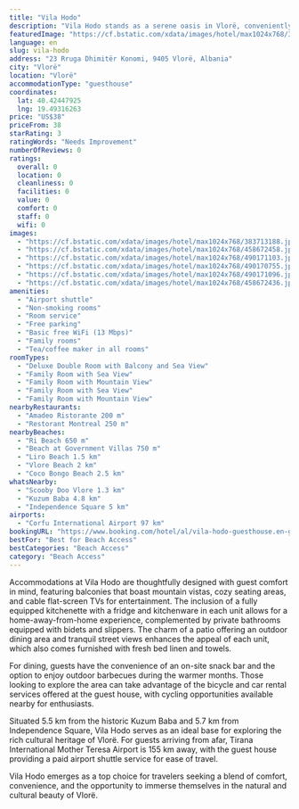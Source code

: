 ```yaml
---
title: "Vila Hodo"
description: "Vila Hodo stands as a serene oasis in Vlorë, conveniently located just a kilometer from Ri Beach and slightly further from the Beach at Government Villas, offering guests a blend of city and garden views from a comfortable distance of 1."
featuredImage: "https://cf.bstatic.com/xdata/images/hotel/max1024x768/383713188.jpg?k=9edac06d09b8746c1327dbb15f94ce6e412b3c8feb1f006561381e8987582a3f&o=&hp=1"
language: en
slug: vila-hodo
address: "23 Rruga Dhimitër Konomi, 9405 Vlorë, Albania"
city: "Vlorë"
location: "Vlorë"
accommodationType: "guesthouse"
coordinates:
  lat: 40.42447925
  lng: 19.49316263
price: "US$38"
priceFrom: 38
starRating: 3
ratingWords: "Needs Improvement"
numberOfReviews: 0
ratings:
  overall: 0
  location: 0
  cleanliness: 0
  facilities: 0
  value: 0
  comfort: 0
  staff: 0
  wifi: 0
images:
  - "https://cf.bstatic.com/xdata/images/hotel/max1024x768/383713188.jpg?k=9edac06d09b8746c1327dbb15f94ce6e412b3c8feb1f006561381e8987582a3f&o=&hp=1"
  - "https://cf.bstatic.com/xdata/images/hotel/max1024x768/458672458.jpg?k=1313873aaa9e4231a203f7898b1909dc9d1223b3df8d06c69cf1589c823cd285&o=&hp=1"
  - "https://cf.bstatic.com/xdata/images/hotel/max1024x768/490171103.jpg?k=0465b8294e14b330951133d685f3c1e08907ead0be7f78e75ac07d1ad098641f&o=&hp=1"
  - "https://cf.bstatic.com/xdata/images/hotel/max1024x768/490170755.jpg?k=0f6bb581c7ffabcd93c6f0ae7382332afc915f5c326067503f1f4f3779a7b5e5&o=&hp=1"
  - "https://cf.bstatic.com/xdata/images/hotel/max1024x768/490171096.jpg?k=aa83ec1c50088bb1489a7ec9113a1a9f8f5321a7b7073272eb383a5fc7d6f185&o=&hp=1"
  - "https://cf.bstatic.com/xdata/images/hotel/max1024x768/458672436.jpg?k=223faf601069eb0361922d14be7f7309a404c1588cc56388ca08f38ec129ed2e&o=&hp=1"
amenities:
  - "Airport shuttle"
  - "Non-smoking rooms"
  - "Room service"
  - "Free parking"
  - "Basic free WiFi (13 Mbps)"
  - "Family rooms"
  - "Tea/coffee maker in all rooms"
roomTypes:
  - "Deluxe Double Room with Balcony and Sea View"
  - "Family Room with Sea View"
  - "Family Room with Mountain View"
  - "Family Room with Sea View"
  - "Family Room with Mountain View"
nearbyRestaurants:
  - "Amadeo Ristorante 200 m"
  - "Restorant Montreal 250 m"
nearbyBeaches:
  - "Ri Beach 650 m"
  - "Beach at Government Villas 750 m"
  - "Liro Beach 1.5 km"
  - "Vlore Beach 2 km"
  - "Coco Bongo Beach 2.5 km"
whatsNearby:
  - "Scooby Doo Vlore 1.3 km"
  - "Kuzum Baba 4.8 km"
  - "Independence Square 5 km"
airports:
  - "Corfu International Airport 97 km"
bookingURL: "https://www.booking.com/hotel/al/vila-hodo-guesthouse.en-gb.html?aid=8035640"
bestFor: "Best for Beach Access"
bestCategories: "Beach Access"
category: "Beach Access"
---
```


Accommodations at Vila Hodo are thoughtfully designed with guest comfort in mind, featuring balconies that boast mountain vistas, cozy seating areas, and cable flat-screen TVs for entertainment. The inclusion of a fully equipped kitchenette with a fridge and kitchenware in each unit allows for a home-away-from-home experience, complemented by private bathrooms equipped with bidets and slippers. The charm of a patio offering an outdoor dining area and tranquil street views enhances the appeal of each unit, which also comes furnished with fresh bed linen and towels.

For dining, guests have the convenience of an on-site snack bar and the option to enjoy outdoor barbecues during the warmer months. Those looking to explore the area can take advantage of the bicycle and car rental services offered at the guest house, with cycling opportunities available nearby for enthusiasts.

Situated 5.5 km from the historic Kuzum Baba and 5.7 km from Independence Square, Vila Hodo serves as an ideal base for exploring the rich cultural heritage of Vlorë. For guests arriving from afar, Tirana International Mother Teresa Airport is 155 km away, with the guest house providing a paid airport shuttle service for ease of travel.

Vila Hodo emerges as a top choice for travelers seeking a blend of comfort, convenience, and the opportunity to immerse themselves in the natural and cultural beauty of Vlorë.
